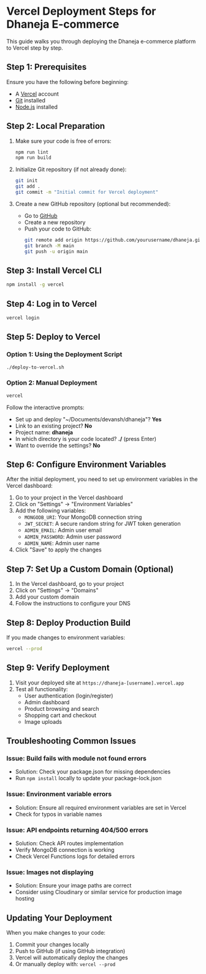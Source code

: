 # Vercel Deployment Steps for Dhaneja E-commerce

This guide walks you through deploying the Dhaneja e-commerce platform to Vercel step by step.

## Step 1: Prerequisites

Ensure you have the following before beginning:

- A [Vercel](https://vercel.com) account
- [Git](https://git-scm.com/downloads) installed
- [Node.js](https://nodejs.org/) installed

## Step 2: Local Preparation

1. Make sure your code is free of errors:
   ```bash
   npm run lint
   npm run build
   ```

2. Initialize Git repository (if not already done):
   ```bash
   git init
   git add .
   git commit -m "Initial commit for Vercel deployment"
   ```

3. Create a new GitHub repository (optional but recommended):
   - Go to [GitHub](https://github.com/new)
   - Create a new repository
   - Push your code to GitHub:
     ```bash
     git remote add origin https://github.com/yourusername/dhaneja.git
     git branch -M main
     git push -u origin main
     ```

## Step 3: Install Vercel CLI

```bash
npm install -g vercel
```

## Step 4: Log in to Vercel

```bash
vercel login
```

## Step 5: Deploy to Vercel

### Option 1: Using the Deployment Script

```bash
./deploy-to-vercel.sh
```

### Option 2: Manual Deployment

```bash
vercel
```

Follow the interactive prompts:
- Set up and deploy "~/Documents/devansh/dhaneja"? **Yes**
- Link to an existing project? **No**
- Project name: **dhaneja**
- In which directory is your code located? **./** (press Enter)
- Want to override the settings? **No**

## Step 6: Configure Environment Variables

After the initial deployment, you need to set up environment variables in the Vercel dashboard:

1. Go to your project in the Vercel dashboard
2. Click on "Settings" → "Environment Variables"
3. Add the following variables:
   - `MONGODB_URI`: Your MongoDB connection string
   - `JWT_SECRET`: A secure random string for JWT token generation
   - `ADMIN_EMAIL`: Admin user email
   - `ADMIN_PASSWORD`: Admin user password
   - `ADMIN_NAME`: Admin user name
4. Click "Save" to apply the changes

## Step 7: Set Up a Custom Domain (Optional)

1. In the Vercel dashboard, go to your project
2. Click on "Settings" → "Domains"
3. Add your custom domain
4. Follow the instructions to configure your DNS

## Step 8: Deploy Production Build

If you made changes to environment variables:

```bash
vercel --prod
```

## Step 9: Verify Deployment

1. Visit your deployed site at `https://dhaneja-[username].vercel.app`
2. Test all functionality:
   - User authentication (login/register)
   - Admin dashboard
   - Product browsing and search
   - Shopping cart and checkout
   - Image uploads

## Troubleshooting Common Issues

### Issue: Build fails with module not found errors
- Solution: Check your package.json for missing dependencies
- Run `npm install` locally to update your package-lock.json

### Issue: Environment variable errors
- Solution: Ensure all required environment variables are set in Vercel
- Check for typos in variable names

### Issue: API endpoints returning 404/500 errors
- Solution: Check API routes implementation
- Verify MongoDB connection is working
- Check Vercel Functions logs for detailed errors

### Issue: Images not displaying
- Solution: Ensure your image paths are correct
- Consider using Cloudinary or similar service for production image hosting

## Updating Your Deployment

When you make changes to your code:

1. Commit your changes locally
2. Push to GitHub (if using GitHub integration)
3. Vercel will automatically deploy the changes
4. Or manually deploy with: `vercel --prod`
